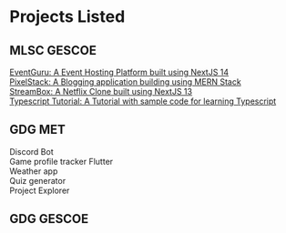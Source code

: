 # Projects Listed

## MLSC GESCOE
[EventGuru: A Event Hosting Platform built using NextJS 14](https://github.com/mlscgescoe/eventGuru)<br/>
[PixelStack: A Blogging application building using MERN Stack](https://github.com/mlscgescoe/pixelstack)<br/>
[StreamBox: A Netflix Clone built using NextJS 13](https://github.com/mlscgescoe/streambox)<br/>
[Typescript Tutorial: A Tutorial with sample code for learning Typescript](https://github.com/mlscgescoe/typescript_tutorial)<br/>

## GDG MET
Discord Bot <br/>
Game profile tracker Flutter <br/>
Weather app  <br/>
Quiz generator <br/>
Project Explorer <br/>

## GDG GESCOE